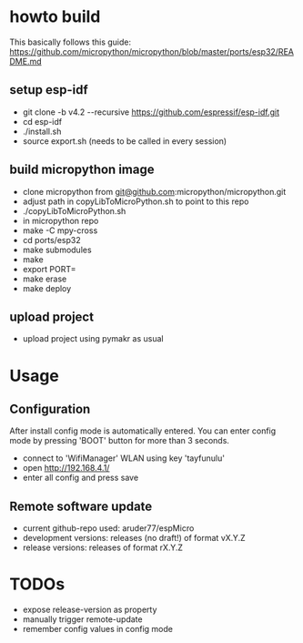 # howto build 

This basically follows this guide: https://github.com/micropython/micropython/blob/master/ports/esp32/README.md

## setup esp-idf

* git clone -b v4.2 --recursive https://github.com/espressif/esp-idf.git
* cd esp-idf
* ./install.sh
* source export.sh (needs to be called in every session)

## build micropython image

* clone micropython from git@github.com:micropython/micropython.git
* adjust path in copyLibToMicroPython.sh to point to this repo
* ./copyLibToMicroPython.sh
* in micropython repo
* make -C mpy-cross 
* cd ports/esp32
* make submodules
* make
* export PORT=<usb-port with esp32>
* make erase
* make deploy

## upload project

* upload project using pymakr as usual

# Usage

## Configuration

After install config mode is automatically entered. You can enter config mode by pressing 'BOOT' button for more than 3 seconds.

* connect to 'WifiManager' WLAN using key 'tayfunulu'
* open http://192.168.4.1/
* enter all config and press save

## Remote software update

* current github-repo used: aruder77/espMicro
* development versions: releases (no draft!) of format vX.Y.Z
* release versions: releases of format rX.Y.Z

# TODOs

* expose release-version as property
* manually trigger remote-update
* remember config values in config mode
